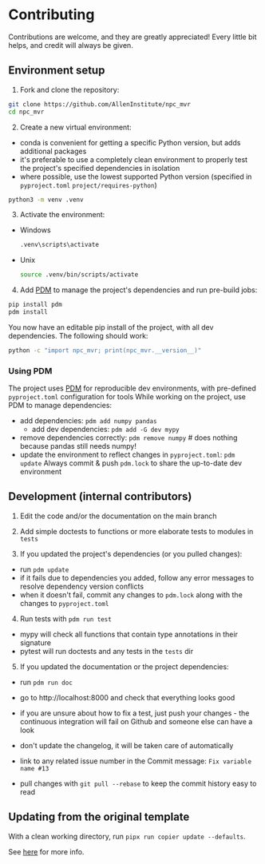 # Contributing

Contributions are welcome, and they are greatly appreciated!
Every little bit helps, and credit will always be given.

## Environment setup

1. Fork and clone the repository:
```bash
git clone https://github.com/AllenInstitute/npc_mvr
cd npc_mvr
```

2. Create a new virtual environment:
- conda is convenient for getting a specific Python version, but adds additional packages
- it's preferable to use a completely clean environment to properly test the project's specified dependencies in isolation
- where possible, use the lowest supported Python version (specified in `pyproject.toml` `project/requires-python`) 
```bash
python3 -m venv .venv
```

3. Activate the environment:
- Windows
  ```bash
  .venv\scripts\activate
  ```

- Unix
  ```bash
  source .venv/bin/scripts/activate
  ```

4. Add [PDM](https://pdm.fming.dev) to manage the project's dependencies and run pre-build jobs:
```bash
pip install pdm
pdm install
```

You now have an editable pip install of the project, with all dev dependencies.
The following should work:
```bash
python -c "import npc_mvr; print(npc_mvr.__version__)"
```

### Using PDM

The project uses [PDM](https://pdm.fming.dev) for reproducible dev environments, with pre-defined `pyproject.toml` configuration for tools
While working on the project, use PDM to manage dependencies:
- add dependencies: `pdm add numpy pandas`
  - add dev dependencies: `pdm add -G dev mypy`
- remove dependencies correctly: `pdm remove numpy`   # does nothing because pandas still needs numpy!
- update the environment to reflect changes in `pyproject.toml`: `pdm update`
Always commit & push `pdm.lock` to share the up-to-date dev environment


## Development (internal contributors)

1. Edit the code and/or the documentation on the main branch

2. Add simple doctests to functions or more elaborate tests to modules in `tests`

3. If you updated the project's dependencies (or you pulled changes):
  - run `pdm update`
  - if it fails due to dependencies you added, follow any error messages to resolve dependency version conflicts
  - when it doesn't fail, commit any changes to `pdm.lock` along with the changes to `pyproject.toml`

4. Run tests with `pdm run test`
  - mypy will check all functions that contain type annotations in their signature
  - pytest will run doctests and any tests in the `tests` dir

5. If you updated the documentation or the project dependencies:
  - run `pdm run doc`
  - go to http://localhost:8000 and check that everything looks good
 
- if you are unsure about how to fix a test, just push your changes - the continuous integration will fail on Github and someone else can have a look

- don't update the changelog, it will be taken care of automatically

- link to any related issue number in the Commit message: `Fix variable name #13` 

- pull changes with `git pull --rebase` to keep the commit history easy to read

## Updating from the original template
With a clean working directory, run `pipx run copier update --defaults`.

See [here](https://github.com/AllenInstitute/copier-pdm-npc/blob/main/README.md)
for more info.